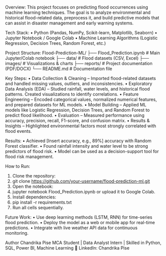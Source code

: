 Overview:
This project focuses on predicting flood occurrences using machine learning techniques. The goal is to analyze environmental and historical flood-related data, preprocess it, and build predictive models that can assist in disaster management and early warning systems.

 Tech Stack:
•	Python (Pandas, NumPy, Scikit-learn, Matplotlib, Seaborn)
•	Jupyter Notebook / Google Colab
•	Machine Learning Algorithms (Logistic Regression, Decision Trees, Random Forest, etc.)

 Project Structure:
Flood-Prediction-ML/
├── Flood_Prediction.ipynb   # Main Jupyter/Colab notebook
├── data/                    # Flood datasets (CSV, Excel)
├── images/                  # Visualizations & charts
├── reports/                 # Project documentation (PDF/DOCX)
└── README.md                # Documentation file

Key Steps:
•	Data Collection & Cleaning – Imported flood-related datasets and handled missing values, outliers, and inconsistencies.
•	Exploratory Data Analysis (EDA) – Studied rainfall, water levels, and historical flood patterns. Created visualizations to identify correlations.
•	Feature Engineering – Encoded categorical values, normalized numerical features, and prepared datasets for ML models.
•	Model Building – Applied ML models like Logistic Regression, Decision Trees, and Random Forest to predict flood likelihood.
•	Evaluation – Measured performance using accuracy, precision, recall, F1-score, and confusion matrix.
•	Results & Insights – Highlighted environmental factors most strongly correlated with flood events.


Results:
•	Achieved [Insert accuracy, e.g., 89%] accuracy with Random Forest classifier.
•	Found rainfall intensity and water level to be strong predictors of flood risk.
•	Model can be used as a decision-support tool for flood risk management.

 How to Run:
1.	Clone the repository:
2.	git clone https://github.com/your-username/flood-prediction-ml.git
3.	Open the notebook:
4.	jupyter notebook Flood_Prediction.ipynb
or upload it to Google Colab.
5.	Install dependencies:
6.	pip install -r requirements.txt
7.	Run all cells sequentially.

Future Work:
•	Use deep learning methods (LSTM, RNN) for time-series flood prediction.
•	Deploy the model as a web or mobile app for real-time predictions.
•	Integrate with live weather API data for continuous monitoring.

 Author
Chandrika Pise
MCA Student | Data Analyst Intern | Skilled in Python, SQL, Power BI, Machine Learning
📎 LinkedIn: Chandrika Pise

